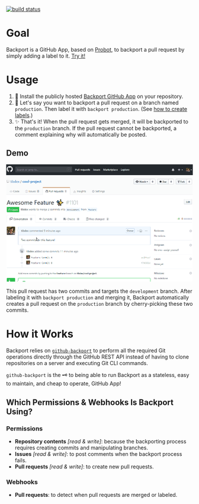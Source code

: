 [![build status](https://img.shields.io/circleci/project/github/tibdex/backport.svg)](https://circleci.com/gh/tibdex/backport)

# Goal

Backport is a GitHub App, based on [Probot](https://probot.github.io/), to backport a pull request by simply adding a label to it. [Try it!](https://github.com/apps/backporting)

# Usage

1.  :electric_plug: Install the publicly hosted [Backport GitHub App](https://github.com/apps/backporting) on your repository.
2.  :speech_balloon: Let's say you want to backport a pull request on a branch named `production`. Then label it with `backport production`. (See [how to create labels](https://help.github.com/articles/creating-a-label/).)
3.  :sparkles: That's it! When the pull request gets merged, it will be backported to the `production` branch. If the pull request cannot be backported, a comment explaining why will automatically be posted.

## Demo

![Backport demo](./assets/demo.gif)

This pull request has two commits and targets the `development` branch. After labeling it with `backport production` and merging it, Backport automatically creates a pull request on the `production` branch by cherry-picking these two commits.

# How it Works

Backport relies on [`github-backport`](https://www.npmjs.com/package/github-backport) to perform all the required Git operations directly through the GitHub REST API instead of having to clone repositories on a server and executing Git CLI commands.

`github-backport` is the :old_key: to being able to run Backport as a stateless, easy to maintain, and cheap to operate, GitHub App!

## Which Permissions & Webhooks Is Backport Using?

### Permissions

- **Repository contents** _[read & write]_: because the backporting process requires creating commits and manipulating branches.
- **Issues** _[read & write]_: to post comments when the backport process fails.
- **Pull requests** _[read & write]_: to create new pull requests.

### Webhooks

- **Pull requests**: to detect when pull requests are merged or labeled.
